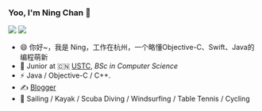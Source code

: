 ### Yoo, I'm Ning Chan 👋

<p float="left">
  <img src="https://github-readme-stats.vercel.app/api?username=Ning95&show_icons=true&icon_color=CE1D2D&text_color=718096&bg_color=ffffff&count_private=true" />
  <img src="https://github-readme-stats.vercel.app/api/top-langs/?username=Ning95&layout=compact" /> 
</p>

- 😄 你好~，我是 Ning，工作在杭州，一个略懂Objective-C、Swift、Java的编程萌新
- 🍻 Junior at 🇨🇳 [USTC](https://www.ustc.edu.cn), _BSc in Computer Science_
- ⚡ Java / Objective-C / C++.
- ✍️ [Blogger](https://www.jianshu.com/u/6cccb87017da)
- 🏃 Sailing / Kayak / Scuba Diving / Windsurfing / Table Tennis / Cycling
